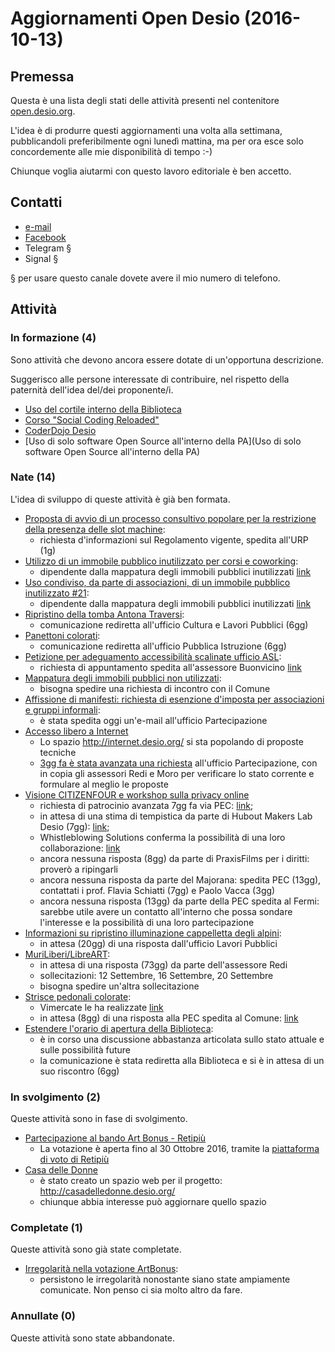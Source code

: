 # Aggiornamenti Open Desio (2016-10-13)

## Premessa

Questa è una lista degli stati delle attività presenti nel contenitore [open.desio.org](http://open.desio.org).

L'idea è di produrre questi aggiornamenti una volta alla settimana, pubblicandoli preferibilmente ogni lunedì mattina, ma per ora esce solo concordemente alle mie disponibilità di tempo :-)

Chiunque voglia aiutarmi con questo lavoro editoriale è ben accetto.

## Contatti

- [e-mail](mailto:root@olisti.co)
- [Facebook](https://facebook.com/maurizio.demagnis)
- Telegram §
- Signal §

§ per usare questo canale dovete avere il mio numero di telefono.

## Attività

### In formazione (4)

Sono attività che devono ancora essere dotate di un'opportuna descrizione.

Suggerisco alle persone interessate di contribuire, nel rispetto della paternità dell'idea del/dei proponente/i.

* [Uso del cortile interno della Biblioteca](https://github.com/open-comune/desio/issues/5)
* [Corso "Social Coding Reloaded"](https://github.com/open-comune/desio/issues/13)
* [CoderDojo Desio](https://github.com/open-comune/desio/issues/15)
* [Uso di solo software Open Source all'interno della PA](Uso di solo software Open Source all'interno della PA)

### Nate (14)

L'idea di sviluppo di queste attività è già ben formata.

* [Proposta di avvio di un processo consultivo popolare per la restrizione della presenza delle slot machine](https://github.com/open-comune/desio/issues/19):
  - richiesta d'informazioni sul Regolamento vigente, spedita all'URP (1g)
* [Utilizzo di un immobile pubblico inutilizzato per corsi e coworking](https://github.com/open-comune/desio/issues/9):
  - dipendente dalla mappatura degli immobili pubblici inutilizzati [link](https://github.com/open-comune/desio/issues/20)
* [Uso condiviso, da parte di associazioni, di un immobile pubblico inutilizzato #21](https://github.com/open-comune/desio/issues/21):
  - dipendente dalla mappatura degli immobili pubblici inutilizzati [link](https://github.com/open-comune/desio/issues/20)
* [Ripristino della tomba Antona Traversi](https://github.com/open-comune/desio/issues/8):
  - comunicazione rediretta all'ufficio Cultura e Lavori Pubblici (6gg)
* [Panettoni colorati](https://github.com/open-comune/desio/issues/7):
  - comunicazione rediretta all'ufficio Pubblica Istruzione (6gg)
* [Petizione per adeguamento accessibilità scalinate ufficio ASL](https://github.com/open-comune/desio/issues/18):
  - richiesta di appuntamento spedita all'assessore Buonvicino [link](https://github.com/open-comune/desio/issues/18#issuecomment-253150098)
* [Mappatura degli immobili pubblici non utilizzati](https://github.com/open-comune/desio/issues/20):
  - bisogna spedire una richiesta di incontro con il Comune
* [Affissione di manifesti: richiesta di esenzione d'imposta per associazioni e gruppi informali](https://github.com/open-comune/desio/issues/14):
  - è stata spedita oggi un'e-mail all'ufficio Partecipazione
* [Accesso libero a Internet](https://github.com/open-comune/desio/issues/6)
  - Lo spazio http://internet.desio.org/ si sta popolando di proposte tecniche
  - [3gg fa è stata avanzata una richiesta](https://github.com/open-comune/desio--internet/issues/18) all'ufficio Partecipazione, con in copia gli assessori Redi e Moro per verificare lo stato corrente e formulare al meglio le proposte
* [Visione CITIZENFOUR e workshop sulla privacy online](https://github.com/open-comune/desio/issues/12)
  - richiesta di patrocinio avanzata 7gg fa via PEC: [link](https://github.com/open-comune/desio/issues/12#issuecomment-251912655);
  - in attesa di una stima di tempistica da parte di Hubout Makers Lab Desio (7gg): [link](https://github.com/open-comune/desio/issues/12#issuecomment-251919360);
  - Whistleblowing Solutions conferma la possibilità di una loro collaborazione: [link](https://github.com/open-comune/desio/issues/12#issuecomment-252022306)
  - ancora nessuna risposta (8gg) da parte di PraxisFilms per i diritti: proverò a ripingarli
  - ancora nessuna risposta da parte del Majorana: spedita PEC (13gg), contattati i prof. Flavia Schiatti (7gg) e Paolo Vacca (3gg)
  - ancora nessuna risposta (13gg) da parte della PEC spedita al Fermi: sarebbe utile avere un contatto all'interno che possa sondare l'interesse e la possibilità di una loro partecipazione
* [Informazioni su ripristino illuminazione cappelletta degli alpini](https://github.com/open-comune/desio/issues/1):
  - in attesa (20gg) di una risposta dall'ufficio Lavori Pubblici
* [MuriLiberi/LibreART](https://github.com/open-comune/desio/issues/3):
  - in attesa di una risposta (73gg) da parte dell'assessore Redi
  - sollecitazioni: 12 Settembre, 16 Settembre, 20 Settembre
  - bisogna spedire un'altra sollecitazione
* [Strisce pedonali colorate](https://github.com/open-comune/desio/issues/4):
  - Vimercate le ha realizzate [link](https://github.com/open-comune/desio/issues/4#issuecomment-253048540)
  - in attesa (8gg) di una risposta alla PEC spedita al Comune: [link](https://github.com/open-comune/desio/issues/4#issuecomment-251691846)
* [Estendere l'orario di apertura della Biblioteca](https://github.com/open-comune/desio/issues/11):
  - è in corso una discussione abbastanza articolata sullo stato attuale e sulle possibilità future
  - la comunicazione è stata rediretta alla Biblioteca e si è in attesa di un suo riscontro (6gg)

### In svolgimento (2)

Queste attività sono in fase di svolgimento.

* [Partecipazione al bando Art Bonus - Retipiù](https://github.com/open-comune/desio/issues/10)
  - La votazione è aperta fino al 30 Ottobre 2016, tramite la [piattaforma di voto di Retipiù](http://www.retipiu.it/site/content/it/artbonus)
* [Casa delle Donne](https://github.com/open-comune/desio/issues/17)
  - è stato creato un spazio web per il progetto: http://casadelledonne.desio.org/
  - chiunque abbia interesse può aggiornare quello spazio

### Completate (1)

Queste attività sono già state completate.

* [Irregolarità nella votazione ArtBonus](https://github.com/open-comune/desio/issues/2):
  - persistono le irregolarità nonostante siano state ampiamente comunicate. Non penso ci sia molto altro da fare.

### Annullate (0)

Queste attività sono state abbandonate.
